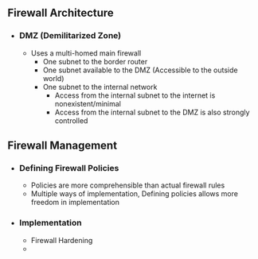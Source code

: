## Firewall Architecture
- ### DMZ (Demilitarized Zone)
	- Uses a multi-homed main firewall
		- One subnet to the border router
		- One subnet available to the DMZ (Accessible to the outside world)
		- One subnet to the internal network
			- Access from the internal subnet to the internet is nonexistent/minimal
			- Access from the internal subnet to the DMZ is also strongly controlled
## Firewall Management
- ### Defining Firewall Policies
	- Policies are more comprehensible than actual firewall rules
	- Multiple ways of implementation, Defining policies allows more freedom in implementation
- ### Implementation
	- Firewall Hardening
	- 